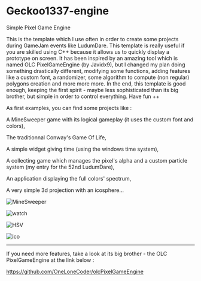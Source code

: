 # Geckoo1337-engine
Simple Pixel Game Engine

This is the template which I use often in order to create some projects during GameJam events like LudumDare. This template is really useful if you are skilled using C++ because it allows us to quickly display a prototype on screen. It has been inspired by an amazing tool which is named OLC PixelGameEngine (by Javidx9), but I changed my plan doing something drastically different, modifying some functions, adding features like a custom font, a randomizer, some algorithm to compute (non regular) polygons creation and more more more. In the end, this template is good enough, keeping the first spirit - maybe less sophisticated than its big brother, but simple in order to control everything. Have fun ++

As first examples, you can find some projects like :

A MineSweeper game with its logical gameplay (it uses the custom font and colors),

The traditionnal Conway's Game Of Life,

A simple widget giving time (using the windows time system),

A collecting game which manages the pixel's alpha and a custom particle system (my entry for the 52nd LudumDare),

An application displaying the full colors' spectrum,

A very simple 3d projection with an icosphere...

![MineSweeper](https://user-images.githubusercontent.com/17862708/212752453-e8a1c6ff-ab4f-40ba-98fd-8fa26fa24ea4.png)

![watch](https://user-images.githubusercontent.com/17862708/212752460-f7d0b1eb-8af3-47ef-a346-8746b37417f5.png)

![HSV](https://user-images.githubusercontent.com/17862708/213251362-bd49567b-bf7d-4fd3-94e7-cfbbbfd8921d.png)

![ico](https://user-images.githubusercontent.com/17862708/216387506-985b873b-7e84-4718-bc1f-182cf8d38e24.png)

--------------------------------------------------------------------------------

If you need more features, take a look at its big brother - the OLC PixelGameEngine at the link below :

https://github.com/OneLoneCoder/olcPixelGameEngine
